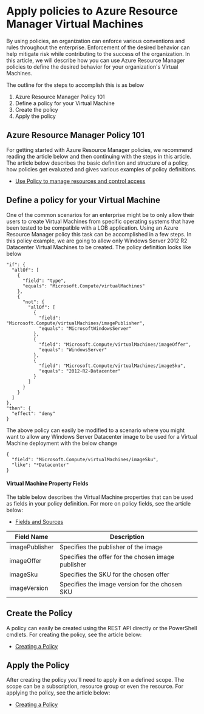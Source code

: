 <properties
	pageTitle="Apply policies to Azure Resource Manager Virtual Machines | Azure"
	description="How to apply a policy to an Azure Resource Manager Windows Virtual Machine"
	services="virtual-machines-windows"
	documentationCenter=""
	authors="singhkays"
	manager="timlt"
	editor=""
	tags="azure-resource-manager"/>

<tags
	ms.service="virtual-machines-windows"
	ms.workload="infrastructure-services"
	ms.tgt_pltfrm="vm-windows"
	ms.devlang="na"
	ms.topic="article"
	ms.date="04/13/2016"
	wacn.date=""
	ms.author="singhkay"/>

# Apply policies to Azure Resource Manager Virtual Machines

By using policies, an organization can enforce various conventions and rules throughout the enterprise. Enforcement of the desired behavior can help mitigate risk while contributing to the success of the organization. In this article, we will describe how you can use Azure Resource Manager policies to define the desired behavior for your organization's Virtual Machines.

The outline for the steps to accomplish this is as below

1. Azure Resource Manager Policy 101
2. Define a policy for your Virtual Machine
3. Create the policy
4. Apply the policy

## Azure Resource Manager Policy 101

For getting started with Azure Resource Manager policies, we recommend reading the article below and then continuing with the steps in this article. The article below describes the basic definition and structure of a policy, how policies get evaluated and gives various examples of policy definitions.

* [Use Policy to manage resources and control access](/documentation/articles/resource-manager-policy/)

## Define a policy for your Virtual Machine

One of the common scenarios for an enterprise might be to only allow their users to create Virtual Machines from specific operating systems that have been tested to be compatible with a LOB application. Using an Azure Resource Manager policy this task can be accomplished in a few steps. 
In this policy example, we are going to allow only Windows Server 2012 R2 Datacenter Virtual Machines to be created. The policy definition looks like below

```
"if": {
  "allOf": [
    {
      "field": "type",
      "equals": "Microsoft.Compute/virtualMachines"
    },
    {
      "not": {
        "allOf": [
          {
            "field": "Microsoft.Compute/virtualMachines/imagePublisher",
            "equals": "MicrosoftWindowsServer"
          },
          {
            "field": "Microsoft.Compute/virtualMachines/imageOffer",
            "equals": "WindowsServer"
          },
          {
            "field": "Microsoft.Compute/virtualMachines/imageSku",
            "equals": "2012-R2-Datacenter"
          }
        ]
      }
    }
  ]
},
"then": {
  "effect": "deny"
}
```

The above policy can easily be modified to a scenario where you might want to allow any Windows Server Datacenter image to be used for a Virtual Machine deployment with the below change

```
{
  "field": "Microsoft.Compute/virtualMachines/imageSku",
  "like": "*Datacenter"
}
```

#### Virtual Machine Property Fields

The table below describes the Virtual Machine properties that can be used as fields in your policy definition. For more on policy fields, see the article below:

* [Fields and Sources](/documentation/articles/resource-manager-policy/#fields-and-sources)


| Field Name     | Description                                        |
|----------------|----------------------------------------------------|
| imagePublisher | Specifies the publisher of the image               |
| imageOffer     | Specifies the offer for the chosen image publisher |
| imageSku       | Specifies the SKU for the chosen offer             |
| imageVersion   | Specifies the image version for the chosen SKU     |

## Create the Policy

A policy can easily be created using the REST API directly or the PowerShell cmdlets. For creating the policy, see the article below:

* [Creating a Policy](/documentation/articles/resource-manager-policy/#creating-a-policy)


## Apply the Policy

After creating the policy you'll need to apply it on a defined scope. The scope can be a subscription, resource group or even the resource. For applying the policy, see the article below:

* [Creating a Policy](/documentation/articles/resource-manager-policy/#applying-a-policy)
